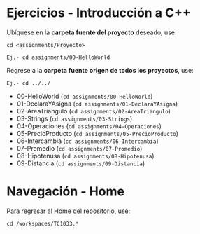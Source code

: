 # Ejercicios - Introducción a C++

Ubíquese en la **carpeta fuente del proyecto** deseado, use:

```
cd <assignments/Proyecto>

Ej.- cd assignments/00-HelloWorld

```
Regrese a la **carpeta fuente origen de todos los proyectos**, use:

```
Ej.- cd ../../

```

- 00-HelloWorld (```cd assignments/00-HelloWorld```)
- 01-DeclaraYAsigna (```cd assignments/01-DeclaraYAsigna```)
- 02-AreaTriangulo (```cd assignments/02-AreaTriangulo```)
- 03-Strings (```cd assignments/03-Strings```)
- 04-Operaciones (```cd assignments/04-Operaciones```)
- 05-PrecioProducto (```cd assignments/05-PrecioProducto```)
- 06-Intercambia (```cd assignments/06-Intercambia```)
- 07-Promedio (```cd assignments/07-Promedio```)
- 08-Hipotenusa (```cd assignments/08-Hipotenusa```)
- 09-Distancia (```cd assignments/09-Distancia```)
  
# Navegación - Home
Para regresar al Home del repositorio, use:
```
cd /workspaces/TC1033.*
```
